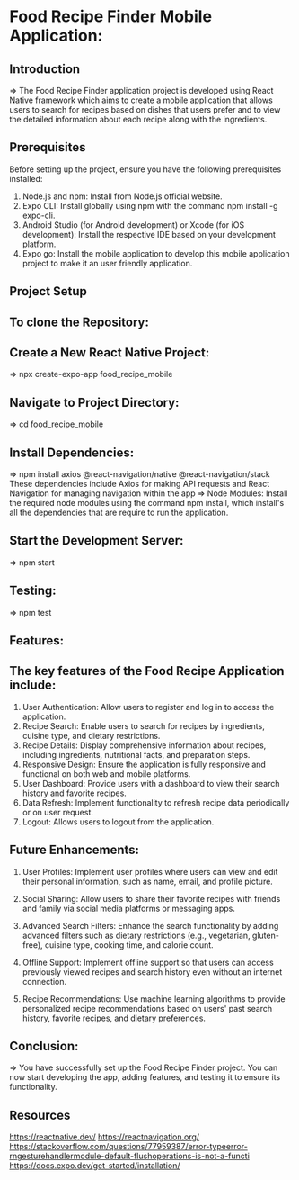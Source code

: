 Food Recipe Finder Mobile Application:
======================================

## Introduction

=> The Food Recipe Finder application project is developed using React Native framework which aims to create a mobile application that allows users to search for recipes based on dishes that users prefer and to view the detailed information about each recipe along with the ingredients.

## Prerequisites

Before setting up the project, ensure you have the following prerequisites installed:

1) Node.js and npm: Install from Node.js official website.
2) Expo CLI: Install globally using npm with the command npm install -g expo-cli.
3) Android Studio (for Android development) or Xcode (for iOS development): Install the respective IDE based on your development platform.
4) Expo go: Install the mobile application to develop this mobile application project to make it an user friendly application.

## Project Setup

To clone the Repository:
------------------------


Create a New React Native Project:
----------------------------------
=> npx create-expo-app food_recipe_mobile

Navigate to Project Directory:
------------------------------
=> cd food_recipe_mobile

## Install Dependencies:
=> npm install axios @react-navigation/native @react-navigation/stack
These dependencies include Axios for making API requests and React Navigation for managing navigation within the app
=> Node Modules: Install the required node modules using the command npm install, which install's all the dependencies that are require to run the application.

## Start the Development Server:
=> npm start

## Testing:
=> npm test

## Features:
The key features of the Food Recipe Application include:
--------------------------------------------------------

1) User Authentication: Allow users to register and log in to access the application.
2) Recipe Search: Enable users to search for recipes by ingredients, cuisine type, and dietary restrictions.
3) Recipe Details: Display comprehensive information about recipes, including ingredients, nutritional facts, and preparation steps.
4) Responsive Design: Ensure the application is fully responsive and functional on both web and mobile platforms.
5) User Dashboard: Provide users with a dashboard to view their search history and favorite recipes.
6) Data Refresh: Implement functionality to refresh recipe data periodically or on user request.
7) Logout: Allows users to logout from the application.

## Future Enhancements:
1) User Profiles: Implement user profiles where users can view and edit their personal information, such as name, email, and profile picture.

2) Social Sharing: Allow users to share their favorite recipes with friends and family via social media platforms or messaging apps.

3) Advanced Search Filters: Enhance the search functionality by adding advanced filters such as dietary restrictions (e.g., vegetarian, gluten-free), cuisine type, cooking time, and calorie count.

4) Offline Support: Implement offline support so that users can access previously viewed recipes and search history even without an internet connection.

5) Recipe Recommendations: Use machine learning algorithms to provide personalized recipe recommendations based on users' past search history, favorite recipes, and dietary preferences.

## Conclusion:
=> You have successfully set up the Food Recipe Finder project. You can now start developing the app, adding features, and testing it to ensure its functionality.

## Resources
https://reactnative.dev/
https://reactnavigation.org/
https://stackoverflow.com/questions/77959387/error-typeerror-rngesturehandlermodule-default-flushoperations-is-not-a-functi
https://docs.expo.dev/get-started/installation/
